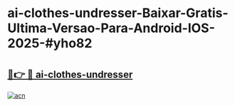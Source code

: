 # ai-clothes-undresser-Baixar-Gratis-Ultima-Versao-Para-Android-IOS-2025-#yho82

# <h2><a href="https://ainizakaria.my?title=ai-clothes-undresser&ref=24M">🔗👉 🔴 ai-clothes-undresser</a></h2>

[![acn](https://github.com/user-attachments/assets/0f9c940e-d8b0-45ae-aac7-cd30a18b3e1c)](https://ainizakaria.my?title=ai-clothes-undresser&ref=24M)

